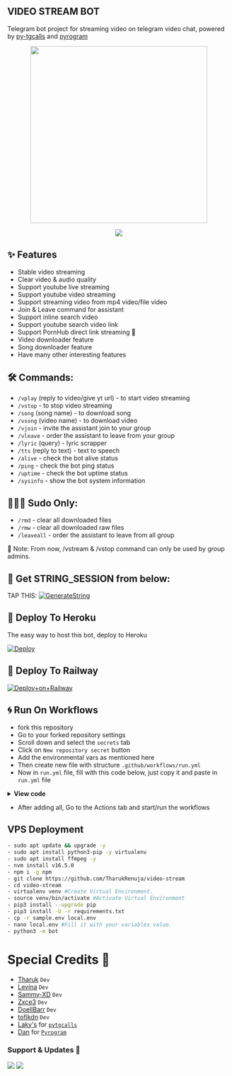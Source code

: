 <h2 align="centre">VIDEO STREAM BOT</h2>

Telegram bot project for streaming video on telegram video chat, powered by [py-tgcalls](https://github.com/pytgcalls/pytgcalls) and [pyrogram](https://github.com/pyrogram/pyrogram)

<p align="center"><a href="https://t.me/videostreamvcslbot"><img src="https://telegra.ph/file/1fbd730aed41f0e70cf68.jpg" width="400"></a></p>
<p align="center">
    <a href="https://www.python.org/" alt="made-with-python"> <img src="https://img.shields.io/badge/Made%20with-Python-black.svg?style=flat-square&logo=python&logoColor=blue&color=red" /></a>
</p>

## ✨ Features
- Stable video streaming
- Clear video & audio quality
- Support youtube live streaming
- Support youtube video streaming
- Support streaming video from mp4 video/file video
- Join & Leave command for assistant
- Support inline search video
- Support youtube search video link
- Support PornHub direct link streaming 🔞
- Video downloader feature
- Song downloader feature
- Have many other interesting features

## 🛠 Commands:
- ``/vplay`` (reply to video/give yt url) - to start video streaming
- ``/vstop`` - to stop video streaming
- ``/song`` (song name) - to download song
- ``/vsong`` (video name) - to download video
- ``/vjoin`` - invite the assistant join to your group
- ``/vleave`` - order the assistant to leave from your group
- ``/lyric`` (query) - lyric scrapper
- ``/tts`` (reply to text) - text to speech
- ``/alive`` - check the bot alive status
- ``/ping`` - check the bot ping status
- ``/uptime`` - check the bot uptime status
- ``/sysinfo`` - show the bot system information

## 🧙🏻‍♂️ Sudo Only:
- ``/rmd`` - clear all downloaded files
- ``/rmw`` - clear all downloaded raw files
- ``/leaveall`` - order the assistant to leave from all group

📝 Note: From now, /vstream & /vstop command can only be used by group admins.

## 🧪 Get STRING_SESSION from below:

TAP THIS: [![GenerateString](https://img.shields.io/badge/repl.it-generateString-yellowgreen)](https://replit.com/@levinalab/StringSession#main.py)

## 💜 Deploy To Heroku
The easy way to host this bot, deploy to Heroku

[![Deploy](https://www.herokucdn.com/deploy/button.svg)](https://heroku.com/deploy?template=https://github.com/murtixc/video-stream)

## 🚄 Deploy To Railway
[![Deploy+on+Railway](https://railway.app/button.svg)](https://railway.app/new/template?template=https://github.com/TharukRenuja/video-stream&envs=API_ID,API_HASH,BOT_TOKEN,BOT_USERNAME,ASSISTANT_NAME,SESSION_NAME,SUDO_USERS,DURATION_LIMIT)

## 🌀 Run On Workflows

- fork this repository
- Go to your forked repository settings
- Scroll down and select the `secrets` tab
- Click on `New repository secret` button
- Add the environmental vars as mentioned here
- Then create new file with structure `.github/workflows/run.yml`
- Now in `run.yml` file, fill with this code below, just copy it and paste in `run.yml` file


<details>
  <summary>
    <b>View code</b>
  </summary>  

```sh
name: Run on workflows
on:
    schedule:
      - cron: "0 */6 * * *"
    push:
      branches: [ main ]
    workflow_dispatch:
    
env:
  API_ID: "${{ secrets.API_ID }}"
  API_HASH: "${{ secrets.API_HASH }}"
  SESSION_NAME: "${{ secrets.SESSION_NAME }}"
  BOT_USERNAME: "${{ secrets.BOT_USERNAME }}"
  ASSISTANT_NAME: "${{ secrets.ASSISTANT_NAME }}"
  DURATION_LIMIT: "${{ secrets.DURATION_LIMIT }}"
  BOT_TOKEN: "${{ secrets.BOT_TOKEN }}"
  SUDO_USERS: "${{ secrets.SUDO_USERS }}"

jobs:
  build:
    runs-on: ubuntu-latest

    steps:
       - uses: actions/checkout@v2
         with:
            ref: beta
       - uses: styfle/cancel-workflow-action@0.9.0
         name: "Cancelling duplicate workflow runs"
         with:
            all_but_latest: true
            access_token: ${{ github.token }}
       - uses: actions/setup-node@v2
         with:
            node-version: '16'
       - name: Set up Python 3.9
         uses: actions/setup-python@v2.2.2
         with:
           python-version: 3.9
       - name: cloning repo and install

         continue-on-error: true
         run: |
           sudo apt -qq update && sudo apt -qq install -y --no-install-recommends ffmpeg neofetch
           pip3 install -r requirements.txt
          #  echo "API_ID=${{ secrets.API_ID }} | tee .env
          #  echo "API_HASH=${{ secrets.API_HASH }} | tee -a .env
          #  echo "BOT_USERNAME=${{ secrets.BOT_USERNAME }} | tee -a .env
          #  echo "ASSISTANT_NAME=${{ secrets.ASSISTANT_NAME }} | tee -a .env
          #  echo "SESSION_NAME=${{ secrets.SESSION_NAME }} | tee -a .env
          #  echo "DURATION_LIMIT=${{ secrets.DURATION_LIMIT }} | tee -a .env
          #  echo "SUDO_USERS=${{ secrets.SUDO_USERS }} | tee -a .env
          #  echo "BOT_TOKEN=${{ secrets.BOT_TOKEN }} | tee -a .env || echo "Proceeding with bot"
          #  cat .env
       - name: Running
         timeout-minutes: 350
         continue-on-error: true
         run: |
           python3 -m bot
           echo "Bot Died"
```
</details>


- After adding all, Go to the Actions tab and start/run the workflows

## VPS Deployment
```sh
- sudo apt update && upgrade -y
- sudo apt install python3-pip -y virtualenv
- sudo apt install ffmpeg -y
- nvm install v16.5.0
- npm i -g npm
- git clone https://github.com/TharukRenuja/video-stream
- cd video-stream
- virtualenv venv #Create Virtual Environment.
- source venv/bin/activate #Activate Virtual Environment
- pip3 install --upgrade pip
- pip3 install -U -r requirements.txt
- cp -r sample.env local.env
- nano local.env #Fill it with your variables value.
- python3 -m bot
```

# Special Credits 💖

- [Tharuk](https://github.com/TharukRenuja) ``Dev``
- [Levina](https://github.com/levina-lab) ``Dev``
- [Sammy-XD](https://github.com/Sammy-XD) ``Dev``
- [Zxce3](https://github.com/Zxce3) ``Dev``
- [DoellBarr](https://github.com/DoellBarr) ``Dev``
- [tofikdn](https://github.com/tofikdn) ``Dev``
- [Laky's](https://github.com/Laky-64) for [``pytgcalls``](https://github.com/MarshalX)
- [Dan](https://github.com/delivrance) for [``Pyrogram``](https://github.com/pyrogram)

### Support & Updates 🎑
<a href="https://t.me/trtechguide"><img src="https://img.shields.io/badge/Join-Group%20Support-blue.svg?style=for-the-badge&logo=Telegram"></a> <a href="https://t.me/SLBotsOfficial"><img src="https://img.shields.io/badge/Join-Updates%20Channel-blue.svg?style=for-the-badge&logo=Telegram"></a>
